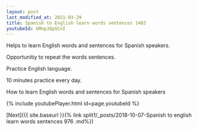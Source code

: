 ```yaml
---
layout: post
last_modified_at: 2021-03-29
title: Spanish to English learn words sentences 1403 
youtubeId: GMnpJQpGCnI
---
```

 
 
Helps to learn English words and sentences for Spanish speakers.

Opportunitiy to repeat the words sentences. 

Practice English language. 
 
10 minutes practice every day. 
 
How to learn English words and sentences for Spanish speakers 
 
{% include youtubePlayer.html id=page.youtubeId %}
 
 
[Next]({{ site.baseurl }}{% link  split1/_posts/2018-10-07-Spanish to english learn words sentences 976 .md%})
 
